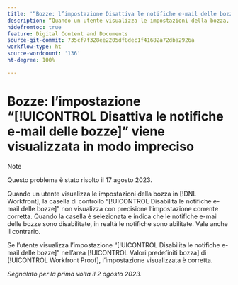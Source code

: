 ```yaml
---
title: '“Bozze: l’impostazione Disattiva le notifiche e-mail delle bozze viene visualizzata in modo non accurato”'
description: “Quando un utente visualizza le impostazioni della bozza, la casella di controllo Disattiva le notifiche e-mail delle bozze non mostra con precisione l’impostazione corrente corretta. Quando la casella è selezionata e indica che le notifiche e-mail delle bozze sono disabilitate, in realtà le notifiche sono abilitate. Vale anche il contrario”.
hidefromtoc: true
feature: Digital Content and Documents
source-git-commit: 735cf7f328ee2205df8dec1f41682a72dba2926a
workflow-type: ht
source-wordcount: '136'
ht-degree: 100%

---
```



# Bozze: l’impostazione “[!UICONTROL Disattiva le notifiche e-mail delle bozze]” viene visualizzata in modo impreciso

>[!NOTE]
>
>Questo problema è stato risolto il 17 agosto 2023.

Quando un utente visualizza le impostazioni della bozza in [!DNL Workfront], la casella di controllo “[!UICONTROL Disabilita le notifiche e-mail delle bozze]” non visualizza con precisione l’impostazione corrente corretta. Quando la casella è selezionata e indica che le notifiche e-mail delle bozze sono disabilitate, in realtà le notifiche sono abilitate. Vale anche il contrario.

Se l’utente visualizza l’impostazione “[!UICONTROL Disabilita le notifiche e-mail delle bozze]” nell’area [!UICONTROL Valori predefiniti bozza] di [!UICONTROL Workfront Proof], l’impostazione visualizzata è corretta.

_Segnalato per la prima volta il 2 agosto 2023._

